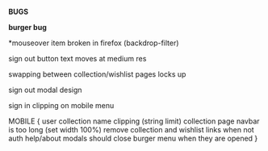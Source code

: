 **BUGS**

__burger bug__

*mouseover item broken in firefox (backdrop-filter)

sign out button text moves at medium res

swapping between collection/wishlist pages locks up

sign out modal design

sign in clipping on mobile menu

MOBILE {
    user collection name clipping (string limit)
    collection page navbar is too long (set width 100%)
    remove collection and wishlist links when not auth
    help/about modals should close burger menu when they are opened
}
